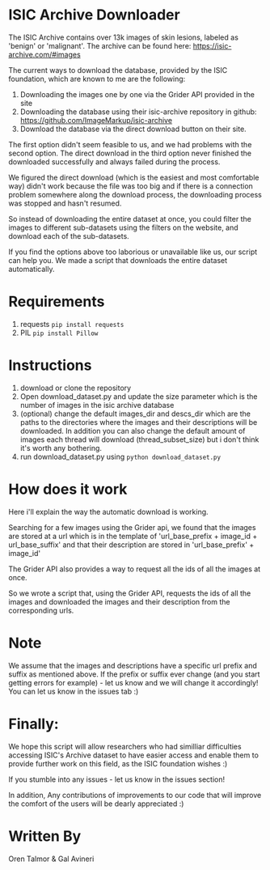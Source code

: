 # ISIC Archive Downloader
The ISIC Archive contains over 13k images of skin lesions, labeled as 'benign' or 'malignant'.
The archive can be found here:
https://isic-archive.com/#images

The current ways to download the database, provided by the ISIC foundation, which are known to me
are the following:
1. Downloading the images one by one via the Grider API provided in the site
2. Downloading the database using their isic-archive repository in github: 
   https://github.com/ImageMarkup/isic-archive
3. Download the database via the direct download button on their site.

The first option didn't seem feasible to us,
and we had problems with the second option.
The direct download in the third option never finished the downloaded successfully and always failed during the process.

We figured the direct download (which is the easiest and most comfortable way)
didn't work because the file was too big and if there is a connection problem
somewhere along the download process, the downloading process was stopped and hasn't resumed.

So instead of downloading the entire dataset at once, you could filter the images
to different sub-datasets using the filters on the website, and download each of the sub-datasets.

If you find the options above too laborious or unavailable like us, our script can help you.
We made a script that downloads the entire dataset automatically.

# Requirements
1. requests  ```pip install requests```
2. PIL  ```pip install Pillow```

# Instructions
1. download or clone the repository
2. Open download_dataset.py and update the size parameter
   which is the number of images in the isic archive database
3. (optional) change the default images_dir and descs_dir which are the paths to the directories where the images and their descriptions will be downloaded.
   In addition you can also change the default amount of images each thread will download (thread_subset_size)
   but i don't think it's worth any bothering.
4. run download_dataset.py using ```python download_dataset.py```

# How does it work
Here i'll explain the way the automatic download is working.

Searching for a few images using the Grider api, we found that the images are stored
at a url which is in the template of 'url_base_prefix + image_id + url_base_suffix'
and that their description are stored in 'url_base_prefix' + image_id'

The Grider API also provides a way to request all the ids of all the images at once.

So we wrote a script that, using the Grider API, requests the ids of all the images
and downloaded the images and their description from the corresponding urls.

# Note
   We assume that the images and descriptions have a specific url prefix and suffix as mentioned above.
   If the prefix or suffix ever change (and you start getting errors for example) - let us know and we will change it accordingly!
   You can let us know in the issues tab :)


# Finally:
We hope this script will allow researchers who had similliar difficulties
accessing ISIC's Archive dataset to have easier access and enable them to provide further work on this field,
as the ISIC foundation wishes :)

If you stumble into any issues - let us know in the issues section!

In addition, Any contributions of improvements to our code that will improve the comfort of the users 
will be dearly appreciated :)


# Written By
Oren Talmor & Gal Avineri

